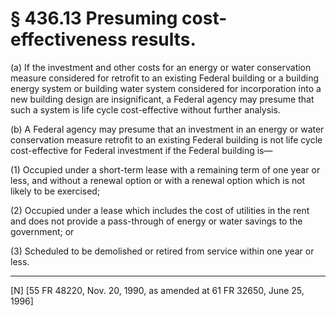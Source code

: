 # § 436.13   Presuming cost-effectiveness results.

(a) If the investment and other costs for an energy or water conservation measure considered for retrofit to an existing Federal building or a building energy system or building water system considered for incorporation into a new building design are insignificant, a Federal agency may presume that such a system is life cycle cost-effective without further analysis. 


(b) A Federal agency may presume that an investment in an energy or water conservation measure retrofit to an existing Federal building is not life cycle cost-effective for Federal investment if the Federal building is— 


(1) Occupied under a short-term lease with a remaining term of one year or less, and without a renewal option or with a renewal option which is not likely to be exercised;


(2) Occupied under a lease which includes the cost of utilities in the rent and does not provide a pass-through of energy or water savings to the government; or 


(3) Scheduled to be demolished or retired from service within one year or less.



---

[N] [55 FR 48220, Nov. 20, 1990, as amended at 61 FR 32650, June 25, 1996]




